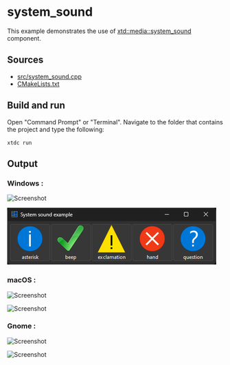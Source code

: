 # system_sound

This example demonstrates the use of [xtd::media::system_sound](https://gammasoft71.github.io/xtd/reference_guides/latest/classxtd_1_1media_1_1system__sound.html) component.

## Sources

* [src/system_sound.cpp](src/system_sound.cpp)
* [CMakeLists.txt](CMakeLists.txt)

## Build and run

Open "Command Prompt" or "Terminal". Navigate to the folder that contains the project and type the following:

```shell
xtdc run
```

## Output

### Windows :

![Screenshot](../../../../docs/pictures/examples/system_sound_w.png)

![Screenshot](../../../../docs/pictures/examples/system_sound_wd.png)

### macOS :

![Screenshot](../../../../docs/pictures/examples/system_sound_m.png)

![Screenshot](../../../../docs/pictures/examples/system_sound_md.png)

### Gnome :

![Screenshot](../../../../docs/pictures/examples/system_sound_g.png)

![Screenshot](../../../../docs/pictures/examples/system_sound_gd.png)
